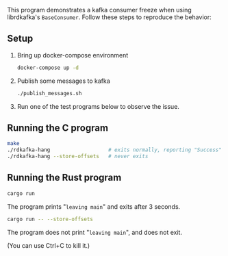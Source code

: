 
This program demonstrates a kafka consumer freeze when using librdkafka's `BaseConsumer`.
Follow these steps to reproduce the behavior:

## Setup

1.  Bring up docker-compose environment
  
    ```sh
    docker-compose up -d
    ```

2.  Publish some messages to kafka

    ```sh
    ./publish_messages.sh
    ```

3.  Run one of the test programs below to observe the issue.


## Running the C program

```sh
make
./rdkafka-hang                   # exits normally, reporting "Success"
./rdkafka-hang --store-offsets   # never exits
```

## Running the Rust program

```sh
cargo run
```

The program prints "`leaving main`" and exits after 3 seconds.

```sh
cargo run -- --store-offsets
```

The program does not print "`leaving main`", and does not exit.

(You can use Ctrl+C to kill it.)

